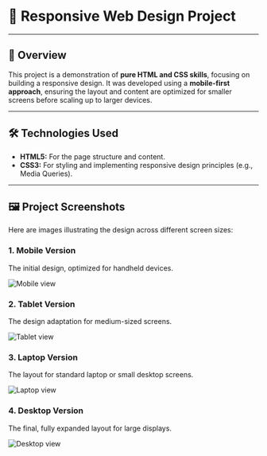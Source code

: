 # 📱 Responsive Web Design Project

---

## 🚀 Overview

This project is a demonstration of **pure HTML and CSS skills**, focusing on building a responsive design. It was developed using a **mobile-first approach**, ensuring the layout and content are optimized for smaller screens before scaling up to larger devices.

---

## 🛠️ Technologies Used

- **HTML5:** For the page structure and content.
- **CSS3:** For styling and implementing responsive design principles (e.g., Media Queries).

---

## 🖼️ Project Screenshots

Here are images illustrating the design across different screen sizes:

### 1. Mobile Version

The initial design, optimized for handheld devices.

![Mobile view](images/Mobile-view-2.png)

### 2. Tablet Version

The design adaptation for medium-sized screens.

![Tablet view](images/Tablet-view-2.png)

### 3. Laptop Version

The layout for standard laptop or small desktop screens.

![Laptop view](images/Labtop-view-2.png)

### 4. Desktop Version

The final, fully expanded layout for large displays.

![Desktop view](images/Desktop-view-2.png)

